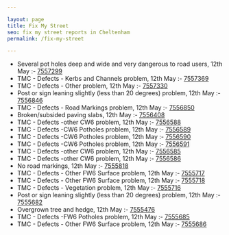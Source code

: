 ```yaml
---

layout: page
title: Fix My Street
seo: fix my street reports in Cheltenham
permalink: /fix-my-street

---
```


<!-- fix_marker starts -->

- Several pot holes deep and wide and very dangerous to road users, 12th May :- [7557299](https://www.fixmystreet.com/report/7557299)
- TMC - Defects - Kerbs and Channels problem, 12th May :- [7557369](https://www.fixmystreet.com/report/7557369)
- TMC - Defects - Other problem, 12th May :- [7557330](https://www.fixmystreet.com/report/7557330)
- Post or sign leaning slightly (less than 20 degrees) problem, 12th May :- [7556846](https://www.fixmystreet.com/report/7556846)
- TMC - Defects - Road Markings problem, 12th May :- [7556850](https://www.fixmystreet.com/report/7556850)
- Broken/subsided paving slabs, 12th May :- [7556408](https://www.fixmystreet.com/report/7556408)
- TMC - Defects -other CW6 problem, 12th May :- [7556588](https://www.fixmystreet.com/report/7556588)
- TMC - Defects -CW6 Potholes  problem, 12th May :- [7556589](https://www.fixmystreet.com/report/7556589)
- TMC - Defects -CW6 Potholes  problem, 12th May :- [7556590](https://www.fixmystreet.com/report/7556590)
- TMC - Defects -CW6 Potholes  problem, 12th May :- [7556591](https://www.fixmystreet.com/report/7556591)
- TMC - Defects -other CW6 problem, 12th May :- [7556585](https://www.fixmystreet.com/report/7556585)
- TMC - Defects -other CW6 problem, 12th May :- [7556586](https://www.fixmystreet.com/report/7556586)
- No road markings, 12th May :- [7555818](https://www.fixmystreet.com/report/7555818)
- TMC - Defects - Other FW6  Surface problem, 12th May :- [7555717](https://www.fixmystreet.com/report/7555717)
- TMC - Defects - Other FW6  Surface problem, 12th May :- [7555718](https://www.fixmystreet.com/report/7555718)
- TMC - Defects - Vegetation problem, 12th May :- [7555716](https://www.fixmystreet.com/report/7555716)
- Post or sign leaning slightly (less than 20 degrees) problem, 12th May :- [7555682](https://www.fixmystreet.com/report/7555682)
- Overgrown tree and hedge, 12th May :- [7555476](https://www.fixmystreet.com/report/7555476)
- TMC - Defects -FW6 Potholes problem, 12th May :- [7555685](https://www.fixmystreet.com/report/7555685)
- TMC - Defects - Other FW6  Surface problem, 12th May :- [7555686](https://www.fixmystreet.com/report/7555686)

<!-- fix_marker ends -->